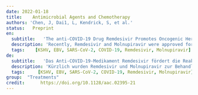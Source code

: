 ```yaml
---
date: 2022-01-18
title:    Antimicrobial Agents and Chemotherapy 
authors: 'Chen, J, Dai1, L, Kendrick, S, et al.'
status:   Preprint
en:
  subtitle:   'The anti-COVID-19 Drug Remdesivir Promotes Oncogenic Herpesviruses 2 Reactivation through Regulation of Intracellular Signaling Pathways'
  description: 'Recently, Remdesivir and Molnupiravir were approved for treating COVID-19 caused by SARS16 CoV-2 infection. However, little is known about the impact of these drugs on other viruses pre existed in COVID-19 patients. Here we report that Remdesivir but not Molnupiravir induced lytic reactivation of KSHV and EBV, two major oncogenic herpesviruses. Remdesivir induced mature virion production from latently infected cells. Mechanistic studies showed that Remdesivir induced KSHV and EBV reactivation by regulating several intracellular signaling pathways.'
  tags:    [KSHV, EBV, SARS-CoV-2, COVID-19, Remdesivir, Molnupiravir]
de: 
  subtitle:   'Das Anti-COVID-19-Medikament Remdesivir fördert die Reaktivierung onkogener Herpesviren 2 durch Regulierung intrazellulärer Signalwege'
  description: 'Kürzlich wurden Remdesivir und Molnupiravir zur Behandlung von COVID-19, verursacht durch SARS16 CoV-2-Infektion, zugelassen. Es ist jedoch wenig über die Auswirkungen dieser Medikamente auf andere Viren bekannt, die bei COVID-19-Patienten vorher vorhanden waren. Hier berichten wir, dass Remdesivir, nicht aber Molnupiravir, die lytische Reaktivierung von KSHV und EBV, zwei wichtigen onkogenen Herpesviren, induziert. Remdesivir induzierte die Produktion reifer Virionen aus latent infizierten Zellen. Mechanistische Studien zeigten, dass Remdesivir die KSHV- und EBV-Reaktivierung durch die Regulierung mehrerer intrazellulärer Signalwege induziert.'
  tags:     [KSHV, EBV, SARS-CoV-2, COVID-19, Remdesivir, Molnupiravir]
group:  "Treatments"
credit:      https://doi.org/10.1128/aac.02395-21
---
```

